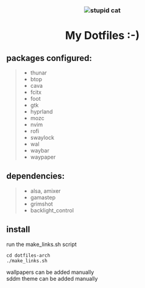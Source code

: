 ### <h3 align="center">![](https://media.tenor.com/4VY0Ykn4lN4AAAAM/cat-broken-cat.gif "stupid cat") </h3>

# <h1 align="center"> My Dotfiles :-) </h1>

## **packages configured:**
>* thunar
>* btop
>* cava
>* fcitx
>* foot
>* gtk
>* hyprland
>* mozc
>* nvim
>* rofi
>* swaylock
>* wal
>* waybar
>* waypaper

## **dependencies:**
>* alsa, amixer
>* gamastep
>* grimshot
>* backlight_control

## install
run the make_links.sh script
```
cd dotfiles-arch
./make_links.sh
```
wallpapers can be added manually\
sddm theme can be added manually
